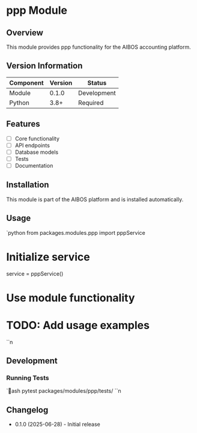 ﻿# ppp Module

## Overview

This module provides ppp functionality for the AIBOS accounting platform.

## Version Information

| Component | Version | Status |
|-----------|---------|--------|
| Module | 0.1.0 | Development |
| Python | 3.8+ | Required |

## Features

- [ ] Core functionality
- [ ] API endpoints
- [ ] Database models
- [ ] Tests
- [ ] Documentation

## Installation

This module is part of the AIBOS platform and is installed automatically.

## Usage

`python
from packages.modules.ppp import pppService

# Initialize service
service = pppService()

# Use module functionality
# TODO: Add usage examples
``n
## Development

### Running Tests

`ash
pytest packages/modules/ppp/tests/
``n
## Changelog

- 0.1.0 (2025-06-28) - Initial release
